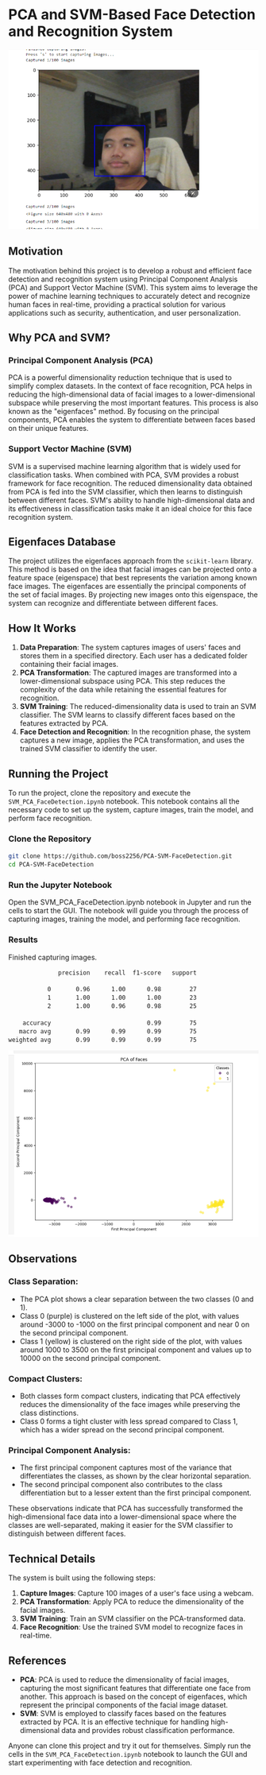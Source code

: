 # PCA and SVM-Based Face Detection and Recognition System
![PCA Face](pca_face.png)

## Motivation
The motivation behind this project is to develop a robust and efficient face detection and recognition system using Principal Component Analysis (PCA) and Support Vector Machine (SVM). This system aims to leverage the power of machine learning techniques to accurately detect and recognize human faces in real-time, providing a practical solution for various applications such as security, authentication, and user personalization.

## Why PCA and SVM?
### Principal Component Analysis (PCA)
PCA is a powerful dimensionality reduction technique that is used to simplify complex datasets. In the context of face recognition, PCA helps in reducing the high-dimensional data of facial images to a lower-dimensional subspace while preserving the most important features. This process is also known as the "eigenfaces" method. By focusing on the principal components, PCA enables the system to differentiate between faces based on their unique features.

### Support Vector Machine (SVM)
SVM is a supervised machine learning algorithm that is widely used for classification tasks. When combined with PCA, SVM provides a robust framework for face recognition. The reduced dimensionality data obtained from PCA is fed into the SVM classifier, which then learns to distinguish between different faces. SVM's ability to handle high-dimensional data and its effectiveness in classification tasks make it an ideal choice for this face recognition system.

## Eigenfaces Database
The project utilizes the eigenfaces approach from the `scikit-learn` library. This method is based on the idea that facial images can be projected onto a feature space (eigenspace) that best represents the variation among known face images. The eigenfaces are essentially the principal components of the set of facial images. By projecting new images onto this eigenspace, the system can recognize and differentiate between different faces.

## How It Works
1. **Data Preparation**: The system captures images of users' faces and stores them in a specified directory. Each user has a dedicated folder containing their facial images.
2. **PCA Transformation**: The captured images are transformed into a lower-dimensional subspace using PCA. This step reduces the complexity of the data while retaining the essential features for recognition.
3. **SVM Training**: The reduced-dimensionality data is used to train an SVM classifier. The SVM learns to classify different faces based on the features extracted by PCA.
4. **Face Detection and Recognition**: In the recognition phase, the system captures a new image, applies the PCA transformation, and uses the trained SVM classifier to identify the user.

## Running the Project
To run the project, clone the repository and execute the `SVM_PCA_FaceDetection.ipynb` notebook. This notebook contains all the necessary code to set up the system, capture images, train the model, and perform face recognition.

### Clone the Repository
```sh
git clone https://github.com/boss2256/PCA-SVM-FaceDetection.git
cd PCA-SVM-FaceDetection
```

### Run the Jupyter Notebook
Open the SVM_PCA_FaceDetection.ipynb notebook in Jupyter and run the cells to start the GUI. The notebook will guide you through the process of capturing images, training the model, and performing face recognition.

### Results
Finished capturing images.
```sh
              precision    recall  f1-score   support

           0       0.96      1.00      0.98        27
           1       1.00      1.00      1.00        23
           2       1.00      0.96      0.98        25

    accuracy                           0.99        75
   macro avg       0.99      0.99      0.99        75
weighted avg       0.99      0.99      0.99        75

```
![PCA Face](pca_cluster.png)

## Observations

### Class Separation:
- The PCA plot shows a clear separation between the two classes (0 and 1).
- Class 0 (purple) is clustered on the left side of the plot, with values around -3000 to -1000 on the first principal component and near 0 on the second principal component.
- Class 1 (yellow) is clustered on the right side of the plot, with values around 1000 to 3500 on the first principal component and values up to 10000 on the second principal component.

### Compact Clusters:
- Both classes form compact clusters, indicating that PCA effectively reduces the dimensionality of the face images while preserving the class distinctions.
- Class 0 forms a tight cluster with less spread compared to Class 1, which has a wider spread on the second principal component.

### Principal Component Analysis:
- The first principal component captures most of the variance that differentiates the classes, as shown by the clear horizontal separation.
- The second principal component also contributes to the class differentiation but to a lesser extent than the first principal component.

These observations indicate that PCA has successfully transformed the high-dimensional face data into a lower-dimensional space where the classes are well-separated, making it easier for the SVM classifier to distinguish between different faces.


## Technical Details
The system is built using the following steps:

1. **Capture Images**: Capture 100 images of a user's face using a webcam.
2. **PCA Transformation**: Apply PCA to reduce the dimensionality of the facial images.
3. **SVM Training**: Train an SVM classifier on the PCA-transformed data.
4. **Face Recognition**: Use the trained SVM model to recognize faces in real-time.

## References
- **PCA**: PCA is used to reduce the dimensionality of facial images, capturing the most significant features that differentiate one face from another. This approach is based on the concept of eigenfaces, which represent the principal components of the facial image dataset.
- **SVM**: SVM is employed to classify faces based on the features extracted by PCA. It is an effective technique for handling high-dimensional data and provides robust classification performance.

Anyone can clone this project and try it out for themselves. Simply run the cells in the `SVM_PCA_FaceDetection.ipynb` notebook to launch the GUI and start experimenting with face detection and recognition.
